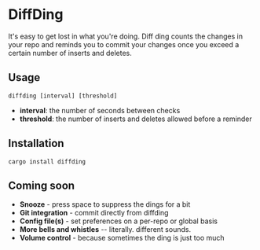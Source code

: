 # DiffDing

It's easy to get lost in what you're doing. Diff ding counts the changes in your repo and
reminds you to commit your changes once you exceed a certain number of inserts and deletes.

## Usage

`diffding [interval] [threshold]`

* **interval**: the number of seconds between checks
* **threshold**: the number of inserts and deletes allowed before a reminder

## Installation

`cargo install diffding`

## Coming soon

* **Snooze** - press space to suppress the dings for a bit
* **Git integration** - commit directly from diffding
* **Config file(s)** - set preferences on a per-repo or global basis
* **More bells and whistles** -- literally. different sounds.
* **Volume control** - because sometimes the ding is just too much